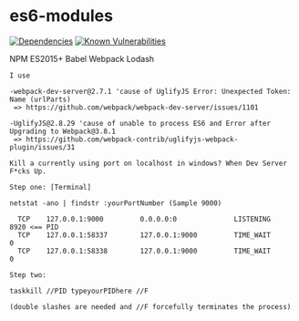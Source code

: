 # es6-modules

[![Dependencies](https://david-dm.org/barryblando/es6-modules.svg)](#)
[![Known Vulnerabilities](https://snyk.io/test/github/barryblando/es6-modules/badge.svg)](https://snyk.io/test/github/barryblando/es6-modules)

NPM ES2015+ Babel Webpack Lodash

```
I use

-webpack-dev-server@2.7.1 'cause of UglifyJS Error: Unexpected Token: Name (urlParts)
 => https://github.com/webpack/webpack-dev-server/issues/1101

-UglifyJS@2.8.29 'cause of unable to process ES6 and Error after Upgrading to Webpack@3.8.1
 => https://github.com/webpack-contrib/uglifyjs-webpack-plugin/issues/31

```

```
Kill a currently using port on localhost in windows? When Dev Server F*cks Up.

Step one: [Terminal]

netstat -ano | findstr :yourPortNumber (Sample 9000)

  TCP    127.0.0.1:9000         0.0.0.0:0              LISTENING       8920 <== PID
  TCP    127.0.0.1:58337        127.0.0.1:9000         TIME_WAIT       0
  TCP    127.0.0.1:58338        127.0.0.1:9000         TIME_WAIT       0

Step two:

taskkill //PID typeyourPIDhere //F

(double slashes are needed and //F forcefully terminates the process)

```